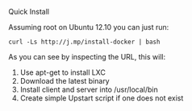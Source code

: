 Quick Install

Assuming root on Ubuntu 12.10 you can just run:

    curl -Ls http://j.mp/install-docker | bash

As you can see by inspecting the URL, this will:

1. Use apt-get to install LXC
1. Download the latest binary
1. Install client and server into /usr/local/bin
1. Create simple Upstart script if one does not exist